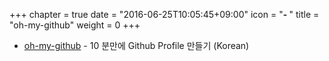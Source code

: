 +++
chapter = true
date = "2016-06-25T10:05:45+09:00"
icon = "<b>- </b>"
title = "oh-my-github"
weight = 0
+++


- [oh-my-github](tutorial) - 10 분만에 Github Profile 만들기 (Korean)
